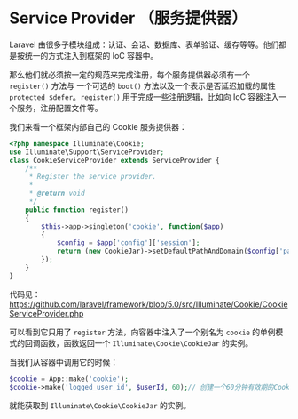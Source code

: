 # Service Provider （服务提供器）

Laravel 由很多子模块组成：认证、会话、数据库、表单验证、缓存等等。他们都是按统一的方式注入到框架的 IoC 容器中。

那么他们就必须按一定的规范来完成注册，每个服务提供器必须有一个 `register()` 方法与 一个可选的 `boot()` 方法以及一个表示是否延迟加载的属性 `protected $defer`。`register()` 用于完成一些注册逻辑，比如向 IoC 容器注入一个服务，注册配置文件等。

我们来看一个框架内部自己的 Cookie 服务提供器：

```php
<?php namespace Illuminate\Cookie;
use Illuminate\Support\ServiceProvider;
class CookieServiceProvider extends ServiceProvider {
	/**
	 * Register the service provider.
	 *
	 * @return void
	 */
	public function register()
	{
		$this->app->singleton('cookie', function($app)
		{
			$config = $app['config']['session'];
			return (new CookieJar)->setDefaultPathAndDomain($config['path'], $config['domain']);
		});
	}
}
```

代码见：https://github.com/laravel/framework/blob/5.0/src/Illuminate/Cookie/CookieServiceProvider.php

可以看到它只用了 `register` 方法，向容器中注入了一个别名为 `cookie` 的单例模式的回调函数，函数返回一个 `Illuminate\Cookie\CookieJar` 的实例。

当我们从容器中调用它的时候：

```php
$cookie = App::make('cookie'); 
$cookie->make('logged_user_id', $userId, 60);// 创建一个60分钟有效期的Cookie
```

就能获取到 `Illuminate\Cookie\CookieJar` 的实例。